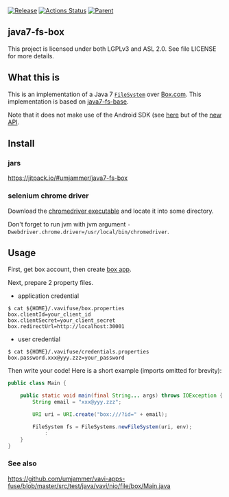 [![Release](https://jitpack.io/v/umjammer/java7-fs-box.svg)](https://jitpack.io/#umjammer/java7-fs-box) [![Actions Status](https://github.com/umjammer/java7-fs-box/workflows/Java%20CI/badge.svg)](https://github.com/umjammer/java7-fs-box/actions) [![Parent](https://img.shields.io/badge/Parent-vavi--apps--fuse-pink)](https://github.com/umjammer/vavi-apps-fuse)

## java7-fs-box

This project is licensed under both LGPLv3 and ASL 2.0. See file LICENSE for more details.

## What this is

This is an implementation of a Java 7
[`FileSystem`](https://docs.oracle.com/javase/7/docs/api/java/nio/file/FileSystem.html) over
[Box.com](https://box.com). This implementation is based on
[java7-fs-base](https://github.com/fge/java7-fs-base).

Note that it does not make use of the Android SDK (see
[here](https://github.com/box/box-java-sdk-v2) but of the [new
API](https://github.com/box/box-java-sdk).

## Install

### jars

https://jitpack.io/#umjammer/java7-fs-box

### selenium chrome driver

Download the [chromedriver executable](https://chromedriver.chromium.org/downloads) and locate it into some directory.

Don't forget to run jvm with jvm argument `-Dwebdriver.chrome.driver=/usr/local/bin/chromedriver`.

## Usage

First, get box account, then create [box app](https://app.box.com/developers/console).

Next, prepare 2 property files.

 * application credential

```shell
$ cat ${HOME}/.vavifuse/box.properties
box.clientId=your_client_id
box.clientSecret=your_client_secret
box.redirectUrl=http://localhost:30001
```

 * user credential

```shell
$ cat ${HOME}/.vavifuse/credentials.properties
box.password.xxx@yyy.zzz=your_password
```

Then write your code! Here is a short example (imports omitted for brevity):

```java
public class Main {

    public static void main(final String... args) throws IOException {
        String email = "xxx@yyy.zzz";

        URI uri = URI.create("box:///?id=" + email);

        FileSystem fs = FileSystems.newFileSystem(uri, env);
            :
    }
}
```

### See also

https://github.com/umjammer/vavi-apps-fuse/blob/master/src/test/java/vavi/nio/file/box/Main.java
